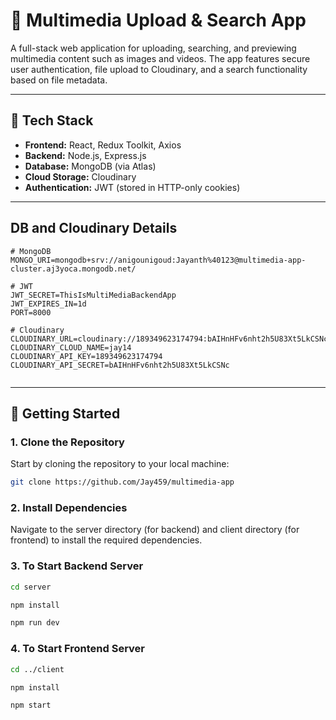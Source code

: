 # 🎥 Multimedia Upload & Search App

A full-stack web application for uploading, searching, and previewing multimedia content such as images and videos. The app features secure user authentication, file upload to Cloudinary, and a search functionality based on file metadata.

---

## 🧰 Tech Stack

- **Frontend:** React, Redux Toolkit, Axios
- **Backend:** Node.js, Express.js
- **Database:** MongoDB (via Atlas)
- **Cloud Storage:** Cloudinary
- **Authentication:** JWT (stored in HTTP-only cookies)

---
## DB and Cloudinary Details
```
# MongoDB
MONGO_URI=mongodb+srv://anigounigoud:Jayanth%40123@multimedia-app-cluster.aj3yoca.mongodb.net/

# JWT
JWT_SECRET=ThisIsMultiMediaBackendApp
JWT_EXPIRES_IN=1d
PORT=8000

# Cloudinary
CLOUDINARY_URL=cloudinary://189349623174794:bAIHnHFv6nht2h5U83Xt5LkCSNc@jay14
CLOUDINARY_CLOUD_NAME=jay14
CLOUDINARY_API_KEY=189349623174794
CLOUDINARY_API_SECRET=bAIHnHFv6nht2h5U83Xt5LkCSNc
 
```

---
## 🚀 Getting Started

### 1. Clone the Repository

Start by cloning the repository to your local machine:

```bash
git clone https://github.com/Jay459/multimedia-app
```

### 2. Install Dependencies

Navigate to the server directory (for backend) and client directory (for frontend) to install the required dependencies.

### 3. To Start Backend Server

```bash 
cd server
```

```bash 
npm install
```

```bash 
npm run dev
```

### 4. To Start Frontend Server

```bash
cd ../client
```

```bash
npm install
```

```bash
npm start
```
